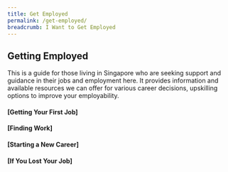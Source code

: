 ```yaml
---
title: Get Employed
permalink: /get-employed/
breadcrumb: I Want to Get Employed
---
```


## Getting Employed
This is a guide for those living in Singapore who are seeking support and guidance in their jobs and employment here. It provides information and available resources we can offer for various career decisions, upskilling options to improve your employability. 

#### [Getting Your First Job]
#### [Finding Work]
#### [Starting a New Career]
#### [If You Lost Your Job]
